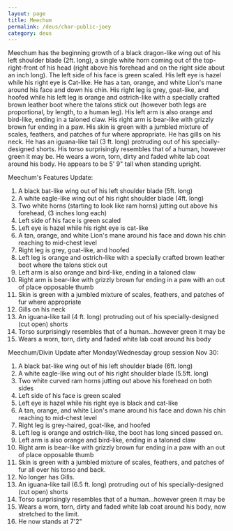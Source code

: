 ```yaml
---
layout: page
title: Meechum
permalink: /deus/char-public-joey
category: deus
---
```

Meechum has the beginning growth of a black dragon-like wing out of his left shoulder blade (2ft. long), a single white horn coming out of the top-right-front of his head (right above his forehead and on the right side about an inch long). The left side of his face is green scaled. His left eye is hazel while his right eye is Cat-like. He has a tan, orange, and white Lion's mane around his face and down his chin. His right leg is grey, goat-like, and hoofed while his left leg is orange and ostrich-like with a specially crafted brown leather boot where the talons stick out (however both legs are proportional, by length, to a human leg). His left arm is also orange and bird-like, ending in a taloned claw. His right arm is bear-like with grizzly brown fur ending in a paw. His skin is green with a jumbled mixture of scales, feathers, and patches of fur where appropriate. He has gills on his neck. He has an iguana-like tail (3 ft. long) protruding out of his specially-designed shorts. His torso surprisingly resembles that of a human, however green it may be. He wears a worn, torn, dirty and faded white lab coat around his body.  He appears to be 5' 9&quot; tall when standing upright.

Meechum's Features Update:

1.  A black bat-like wing out of his left shoulder blade (5ft. long)
2.  A white eagle-like wing out of his right shoulder blade (4ft. long)
3.  Two white horns (starting to look like ram horns) jutting out above his forehead, (3 inches long each)
4.  Left side of his face is green scaled
5.  Left eye is hazel while his right eye is cat-like
6.  A tan, orange, and white Lion's mane around his face and down his chin reaching to mid-chest level
7.  Right leg is grey, goat-like, and hoofed
8.  Left leg is orange and ostrich-like with a specially crafted brown leather boot where the talons stick out
9.  Left arm is also orange and bird-like, ending in a taloned claw
10. Right arm is bear-like with grizzly brown fur ending in a paw with an out of place opposable thumb
11. Skin is green with a jumbled mixture of scales, feathers, and patches of fur where appropriate
12. Gills on his neck
13. An iguana-like tail (4 ft. long) protruding out of his specially-designed (cut open) shorts
14. Torso surprisingly resembles that of a human...however green it may be
15. Wears a worn, torn, dirty and faded white lab coat around his body

Meechum/Divin Update after Monday/Wednesday group session Nov 30:

1.  A black bat-like wing out of his left shoulder blade (6ft. long)
2.  A white eagle-like wing out of his right shoulder blade (5.5ft. long)
3.  Two white curved ram horns jutting out above his forehead on both sides
4.  Left side of his face is green scaled
5.  Left eye is hazel while his right eye is black and cat-like
6.  A tan, orange, and white Lion's mane around his face and down his chin reaching to mid-chest level
7.  Right leg is grey-haired, goat-like, and hoofed
8.  Left leg is orange and ostrich-like, the boot has long sinced passed on.
9.  Left arm is also orange and bird-like, ending in a taloned claw
10. Right arm is bear-like with grizzly brown fur ending in a paw with an out of place opposable thumb
11. Skin is green with a jumbled mixture of scales, feathers, and patches of fur all over his torso and back.
12. No longer has Gills.
13. An iguana-like tail (6.5 ft. long) protruding out of his specially-designed (cut open) shorts
14. Torso surprisingly resembles that of a human...however green it may be
15. Wears a worn, torn, dirty and faded white lab coat around his body, now stretched to the limit.
16. He now stands at 7'2&quot;
